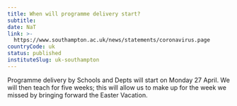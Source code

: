 ```yaml
---
title: When will programme delivery start?
subtitle: 
date: NaT
link: >-
  https://www.southampton.ac.uk/news/statements/coronavirus.page
countryCode: uk
status: published
instituteSlug: uk-southampton
---
```

Programme delivery by Schools and Depts will start on Monday 27 April. We will then teach for five weeks; this will allow us to make up for the week we missed by bringing forward the Easter Vacation.
